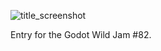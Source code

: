 
![title_screenshot](https://github.com/user-attachments/assets/e76d74e4-6b87-4233-9a78-d1eeae1a3415)

Entry for the Godot Wild Jam #82.
